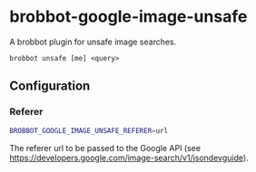 # brobbot-google-image-unsafe

A brobbot plugin for unsafe image searches.

```
brobbot unsafe [me] <query>
```

## Configuration

### Referer

```bash
BROBBOT_GOOGLE_IMAGE_UNSAFE_REFERER=url
```

The referer url to be passed to the Google API (see https://developers.google.com/image-search/v1/jsondevguide).

